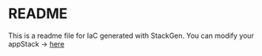 # README
This is a readme file for IaC generated with StackGen.
You can modify your appStack -> [here](http://main.dev.stackgen.com/appstacks/352b6349-2361-4de9-aba1-30505c02e8b2)
